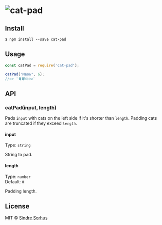 # ![cat-pad](header.png)


## Install

```
$ npm install --save cat-pad
```


## Usage

```js
const catPad = require('cat-pad');

catPad('Meow', 6);
//=> '🐈🐈Meow'
```


## API

### catPad(input, length)

Pads `input` with cats on the left side if it's shorter than `length`. Padding cats are truncated if they exceed `length`.

#### input

Type: `string`

String to pad.

#### length

Type: `number`<br>
Default: `0`

Padding length.


## License

MIT © [Sindre Sorhus](https://sindresorhus.com)
